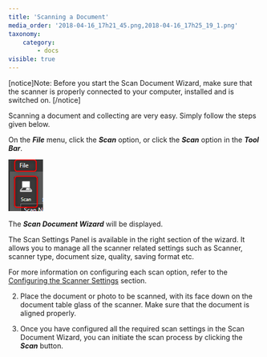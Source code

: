 ```yaml
---
title: 'Scanning a Document'
media_order: '2018-04-16_17h21_45.png,2018-04-16_17h25_19_1.png'
taxonomy:
    category:
        - docs
visible: true
---
```


[notice]Note: Before you start the Scan Document Wizard, make sure that the scanner is properly connected to your computer, installed and is switched on. [/notice]

Scanning a document and collecting are very easy. Simply follow the steps given below.

On the _**File**_ menu, click the _**Scan**_ option, or click the _**Scan**_ option in the _**Tool Bar**_.

![](2018-04-16_17h21_45.png)

The _**Scan Document Wizard**_ will be displayed.

The Scan Settings Panel is available in the right section of the wizard. It allows you to manage all the scanner related settings such as Scanner, scanner type, document size, quality, saving format etc.

For more information on configuring each scan option, refer to the [Configuring the Scanner Settings](https://help.edocorganizer.com/collecting-documents/scanning-documents/configuring-the-scanner-settings) section.

2. Place the document or photo to be scanned, with its face down on the document table glass of the scanner. Make sure that the document is aligned properly.

3. Once you have configured all the required scan settings in the Scan Document Wizard, you can initiate the scan process by clicking the _**Scan**_ button.

